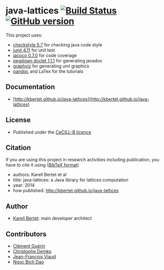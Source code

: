 java-lattices [![Build Status](https://travis-ci.org/kbertet/java-lattices.png?branch=master)](https://travis-ci.org/kbertet/java-lattices) [![GitHub version](https://badge.fury.io/gh/kbertet%2Fjava-lattices.png)](http://badge.fury.io/gh/kbertet%2Fjava-lattices)
=============

This project uses:

* [checkstyle 5.7](https://github.com/checkstyle/checkstyle) for checking java code style
* [junit 4.11](https://github.com/junit-team/junit) for unit test
* [jacoco 0.7.0](http://www.eclemma.org/jacoco) for code coverage
* [pegdown doclet 1.1.1](https://github.com/Abnaxos/pegdown-doclet) for generating javadoc
* [graphviz](http://www.graphviz.org/) for generating uml graphics
* [pandoc](http://johnmacfarlane.net/pandoc/) and LaTex for the tutorials

Documentation
-------------

* [http://kbertet.github.io/java-lattices](http://kbertet.github.io/java-lattices)

License
--------

* Published under the [CeCILL-B licence](http://www.cecill.info/licences/Licence_CeCILL-B_V1-en.html)

Citation
--------

If you are using this project in research activities including publication, you have to cite it using ([BibTeX format](https://raw.github.com/kbertet/java-lattices/master/doc/cite.bib))
* authors: Karell Bertet et al
* title: java-lattices: a Java library for lattices computation
* year: 2014
* how published: http://kbertet.github.io/java-lattices

Author
------

* [Karell Bertet](https://github.com/kbertet): main developer architect

Contributors
------------

* [Clément Guérin](https://github.com/guerinclement)
* [Christophe Demko](https://github.com/chdemko)
* [Jean-François Viaud](https://github.com/JeanFrancoisViaud)
* [Ngoc Bich Dao](https://github.com/ngocbichdao)
